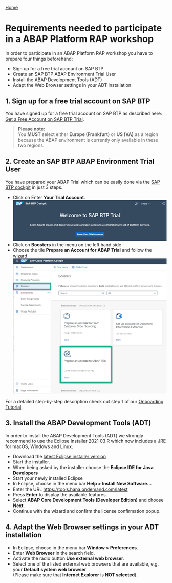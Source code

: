 [Home](README.md)

# Requirements needed to participate in a ABAP Platform RAP workshop

In order to participate in an ABAP Platform RAP workshop you have to prepare four things beforehand:

- Sign up for a free trial account on SAP BTP  
- Create an SAP BTP ABAP Environment Trial User  
- Install the ABAP Development Tools (ADT) 
- Adapt the Web Browser settings in your ADT installation

## 1. Sign up for a free trial account on SAP BTP  

You have signed up for a free trial account on SAP BTP as described here: [Get a Free Account on SAP BTP Trial](https://developers.sap.com/tutorials/hcp-create-trial-account.html).
> **Please note:**  
> You **MUST** select either **Europe (Frankfurt)** or **US (VA)** as a region because the ABAP environment is currently only available in these two regions. 


## 2. Create an SAP BTP ABAP Environment Trial User

You have prepared your ABAP Trial which can be easily done via the [SAP BTP cockpit](https://cockpit.hanatrial.ondemand.com) in just 3 steps.
  - Click on Enter **Your Trial Account**.
  ![Enter Trial](images/intro_0000.png)
  - Click on **Boosters** in the menu on the left hand side
  - Choose the tile **Prepare an Account for ABAP Trial** and follow the wizard
  ![Start booster](images/intro_0010.png)

  For a detailed step-by-step description check out step 1 of our [Onboarding Tutorial](https://developers.sap.com/tutorials/abap-environment-trial-onboarding.html#146ad3ba-8f2e-454b-93f2-0bbd1dc0ae1f).
  
## 3. Install the ABAP Development Tools (ADT) 

In order to install the ABAP Development Tools (ADT) we strongly recommend to use the Eclipse Installer 2021 03 R which now includes a JRE for macOS, Windows and Linux.

- Download the [latest Eclipse installer version](https://www.eclipse.org/downloads/packages/installer)  
- Start the installer.   
- When being asked by the installer choose the **Eclipse IDE for Java Developers**  
- Start your newly installed Eclipse  
- In Eclipse, choose in the menu bar **Help > Install New Software...**  
- Enter the URL https://tools.hana.ondemand.com/latest  
- Press **Enter** to display the available features.  
- Select **ABAP Core Development Tools (Developer Edition)** and choose **Next**.  
- Continue with the wizard and confirm the license confirmation popup. 

## 4. Adapt the Web Browser settings in your ADT installation

- In Eclipse, choose in the menu bar **Window > Preferences**.    
- Enter **Web Browser** in the search field.  
- Activate the radio button **Use external web browser**.  
- Select one of the listed external web browsers that are available, e.g. your **Default system web browser**  
  (Please make sure that **Internet Explorer** is **NOT selected**). 
